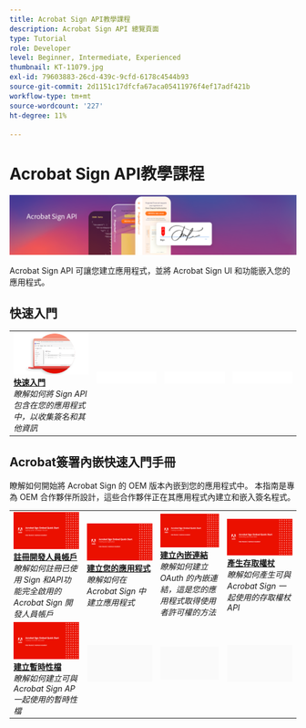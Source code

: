 ```yaml
---
title: Acrobat Sign API教學課程
description: Acrobat Sign API 總覽頁面
type: Tutorial
role: Developer
level: Beginner, Intermediate, Experienced
thumbnail: KT-11079.jpg
exl-id: 79603883-26cd-439c-9cfd-6178c4544b93
source-git-commit: 2d1151c17dfcfa67aca05411976f4ef17adf421b
workflow-type: tm+mt
source-wordcount: '227'
ht-degree: 11%

---
```


# Acrobat Sign API教學課程

![Acrobat橫幅API](../assets/acrobatsignhero.png)

Acrobat Sign API 可讓您建立應用程式，並將 Acrobat Sign UI 和功能嵌入您的應用程式。

## 快速入門

<table style="table-layout:fixed">
<tr>
   <td>
    <a href="signapi.md">
      <img alt="快速入門" src="assets/GSASAPI_thumb.png" />
    </a>
    <div>
    <a href="signapi.md"><strong>快速入門</strong></a>
    </div>
    <em>瞭解如何將 Sign API包含在您的應用程式中，以收集簽名和其他資訊</em>
    <br>
  </td>
  <td>
    <img alt="間隔" src="../assets/WhiteBanner_Placeholder.png" />
    <div>
    <br>
  </td>
  <td>
    <img alt="間隔" src="../assets/WhiteBanner_Placeholder.png" />
    <div>
    <br>
  </td>
  <td>
    <img alt="間隔" src="../assets/WhiteBanner_Placeholder.png" />
    <div>
    <br>
  </td>
</tr>
</table>

## Acrobat簽署內嵌快速入門手冊

瞭解如何開始將 Acrobat Sign 的 OEM 版本內嵌到您的應用程式中。 本指南是專為 OEM 合作夥伴所設計，這些合作夥伴正在其應用程式內建立和嵌入簽名程式。

<table style="table-layout:fixed">
<tr>
 <td>
   <a href="sign-up-developer-account.md">
      <img alt="註冊開發人員帳戶" src="assets/Signingup_1280.png" />
   </a>
    <div>
   <a href="sign-up-developer-account.md"><strong>註冊開發人員帳戶</strong></a>
    </div>
    <em>瞭解如何註冊已使用 Sign 和API功能完全啟用的 Acrobat Sign 開發人員帳戶</em>
    <br>
  </td>
  <td>
   <a href="creating-your-application.md">
      <img alt="建立您的應用程式" src="assets/Creatingyourapplication_1280.png" />
   </a>
    <div>
   <a href="creating-your-application.md"><strong>建立您的應用程式</strong></a>
    </div>
    <em>瞭解如何在 Acrobat Sign 中建立應用程式</em>
    <br>
  </td>
   <td>
   <a href="creating-an-embed-link.md">
      <img alt="建立內嵌連結" src="assets/Creatinganembedlink_1280.png" />
   </a>
    <div>
   <a href="creating-an-embed-link.md"><strong>建立內嵌連結</strong></a>
    </div>
    <em>瞭解如何建立 OAuth 的內嵌連結，這是您的應用程式取得使用者許可權的方法</em>
    <br>
  </td>
  <td>
   <a href="generating-an-access-token.md">
      <img alt="產生存取權杖" src="assets/Generatingyouraccesstoken_1280.png" />
   </a>
    <div>
   <a href="generating-an-access-token.md"><strong>產生存取權杖</strong></a>
    </div>
    <em>瞭解如何產生可與 Acrobat Sign 一起使用的存取權杖API</em>
    <br>
  </td>
</tr>
<tr>
  <td>
   <a href="creating-a-transient-document.md">
      <img alt="建立暫時性檔" src="assets/Creatingatransientdocument_1280.png" />
   </a>
    <div>
   <a href="creating-a-transient-document.md"><strong>建立暫時性檔</strong></a>
    </div>
    <em>瞭解如何建立可與 Acrobat Sign AP 一起使用的暫時性檔</em>
    <br>
  </td>
  <td>
    <img alt="間隔" src="../assets/GrayBanner_Placeholder.png" />
    <div>
    <br>
  </td>
   <td>
    <img alt="間隔" src="../assets/GrayBanner_Placeholder.png" />
    <div>
    <br>
  </td>
  <td>
    <img alt="間隔" src="../assets/GrayBanner_Placeholder.png" />
    <div>
    <br>
  </td>
</tr>
</table>
